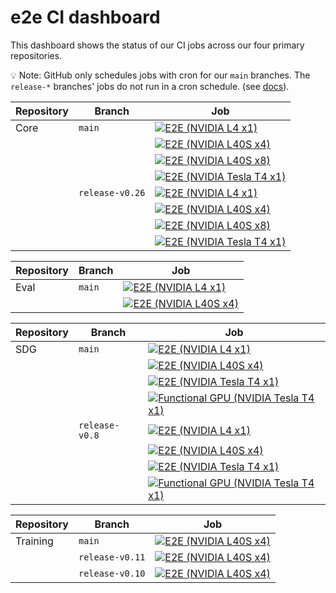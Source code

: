 # e2e CI dashboard

This dashboard shows the status of our CI jobs across our four primary repositories. 

💡 Note: GitHub only schedules jobs with cron for our `main` branches. The `release-*` branches' jobs do not run in a cron schedule. (see [docs](https://docs.github.com/en/actions/writing-workflows/choosing-when-your-workflow-runs/events-that-trigger-workflows#schedule)).


| Repository | Branch | Job |
|------------|--------|-----|
| Core | `main` | [![E2E (NVIDIA L4 x1)](https://github.com/instructlab/instructlab/actions/workflows/e2e-nvidia-l4-x1.yml/badge.svg?branch=main)](https://github.com/instructlab/instructlab/actions/workflows/e2e-nvidia-l4-x1.yml) |
| | | [![E2E (NVIDIA L40S x4)](https://github.com/instructlab/instructlab/actions/workflows/e2e-nvidia-l40s-x4.yml/badge.svg?branch=main)](https://github.com/instructlab/instructlab/actions/workflows/e2e-nvidia-l40s-x4.yml) |
| | | [![E2E (NVIDIA L40S x8)](https://github.com/instructlab/instructlab/actions/workflows/e2e-nvidia-l40s-x8.yml/badge.svg?branch=main)](https://github.com/instructlab/instructlab/actions/workflows/e2e-nvidia-l40s-x8.yml) |
| | | [![E2E (NVIDIA Tesla T4 x1)](https://github.com/instructlab/instructlab/actions/workflows/e2e-nvidia-t4-x1.yml/badge.svg?branch=main)](https://github.com/instructlab/instructlab/actions/workflows/e2e-nvidia-t4-x1.yml) |
| | `release-v0.26` | [![E2E (NVIDIA L4 x1)](https://github.com/instructlab/instructlab/actions/workflows/e2e-nvidia-l4-x1.yml/badge.svg?branch=release-v0.26)](https://github.com/instructlab/instructlab/actions/workflows/e2e-nvidia-l4-x1.yml) |
| | | [![E2E (NVIDIA L40S x4)](https://github.com/instructlab/instructlab/actions/workflows/e2e-nvidia-l40s-x4.yml/badge.svg?branch=release-v0.26)](https://github.com/instructlab/instructlab/actions/workflows/e2e-nvidia-l40s-x4.yml) |
| | | [![E2E (NVIDIA L40S x8)](https://github.com/instructlab/instructlab/actions/workflows/e2e-nvidia-l40s-x8.yml/badge.svg?branch=release-v0.26)](https://github.com/instructlab/instructlab/actions/workflows/e2e-nvidia-l40s-x8.yml) |
| | | [![E2E (NVIDIA Tesla T4 x1)](https://github.com/instructlab/instructlab/actions/workflows/e2e-nvidia-t4-x1.yml/badge.svg?branch=release-v0.26)](https://github.com/instructlab/instructlab/actions/workflows/e2e-nvidia-t4-x1.yml) |

| Repository | Branch | Job |
|------------|--------|-----|
| Eval | `main` | [![E2E (NVIDIA L4 x1)](https://github.com/instructlab/eval/actions/workflows/e2e-nvidia-l4-x1.yml/badge.svg?branch=main)](https://github.com/instructlab/eval/actions/workflows/e2e-nvidia-l4-x1.yml) |
| | | [![E2E (NVIDIA L40S x4)](https://github.com/instructlab/eval/actions/workflows/e2e-nvidia-l40s-x4.yml/badge.svg?branch=main)](https://github.com/instructlab/eval/actions/workflows/e2e-nvidia-l40s-x4.yml) |

| Repository | Branch | Job |
|------------|--------|-----|
| SDG | `main` | [![E2E (NVIDIA L4 x1)](https://github.com/instructlab/sdg/actions/workflows/e2e-nvidia-l4-x1.yml/badge.svg?branch=main)](https://github.com/instructlab/sdg/actions/workflows/e2e-nvidia-l4-x1.yml) |
| | | [![E2E (NVIDIA L40S x4)](https://github.com/instructlab/sdg/actions/workflows/e2e-nvidia-l40s-x4.yml/badge.svg?branch=main)](https://github.com/instructlab/sdg/actions/workflows/e2e-nvidia-l40s-x4.yml) |
| | | [![E2E (NVIDIA Tesla T4 x1)](https://github.com/instructlab/sdg/actions/workflows/e2e-nvidia-t4-x1.yml/badge.svg?branch=main)](https://github.com/instructlab/sdg/actions/workflows/e2e-nvidia-t4-x1.yml) |
| | | [![Functional GPU (NVIDIA Tesla T4 x1)](https://github.com/instructlab/sdg/actions/workflows/functional-gpu-nvidia-t4-x1.yml/badge.svg?branch=main)](https://github.com/instructlab/sdg/actions/workflows/functional-gpu-nvidia-t4-x1.yml)|
| | `release-v0.8` | [![E2E (NVIDIA L4 x1)](https://github.com/instructlab/sdg/actions/workflows/e2e-nvidia-l4-x1.yml/badge.svg?branch=release-v0.8)](https://github.com/instructlab/sdg/actions/workflows/e2e-nvidia-l4-x1.yml) |
| | | [![E2E (NVIDIA L40S x4)](https://github.com/instructlab/sdg/actions/workflows/e2e-nvidia-l40s-x4.yml/badge.svg?branch=release-v0.8)](https://github.com/instructlab/sdg/actions/workflows/e2e-nvidia-l40s-x4.yml) |
| | | [![E2E (NVIDIA Tesla T4 x1)](https://github.com/instructlab/sdg/actions/workflows/e2e-nvidia-t4-x1.yml/badge.svg?branch=release-v0.8)](https://github.com/instructlab/sdg/actions/workflows/e2e-nvidia-t4-x1.yml) |
| | | [![Functional GPU (NVIDIA Tesla T4 x1)](https://github.com/instructlab/sdg/actions/workflows/functional-gpu-nvidia-t4-x1.yml/badge.svg?branch=release-v0.8)](https://github.com/instructlab/sdg/actions/workflows/functional-gpu-nvidia-t4-x1.yml)|

| Repository | Branch | Job |
|------------|--------|-----|
| Training | `main` | [![E2E (NVIDIA L40S x4)](https://github.com/instructlab/training/actions/workflows/e2e-nvidia-l40s-x4.yml/badge.svg?branch=main)](https://github.com/instructlab/training/actions/workflows/e2e-nvidia-l40s-x4.yml) |
| | `release-v0.11` | [![E2E (NVIDIA L40S x4)](https://github.com/instructlab/training/actions/workflows/e2e-nvidia-l40s-x4.yml/badge.svg?branch=release-v0.11)](https://github.com/instructlab/training/actions/workflows/e2e-nvidia-l40s-x4.yml)|
| | `release-v0.10` | [![E2E (NVIDIA L40S x4)](https://github.com/instructlab/training/actions/workflows/e2e-nvidia-l40s-x4.yml/badge.svg?branch=release-v0.10)](https://github.com/instructlab/training/actions/workflows/e2e-nvidia-l40s-x4.yml)|